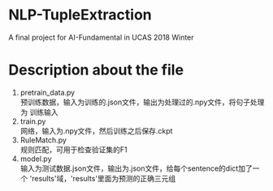 # NLP-TupleExtraction
A final project for AI-Fundamental in UCAS 2018 Winter

# Description about the file
1. pretrain_data.py  
预训练数据，输入为训练的.json文件，输出为处理过的.npy文件，将句子处理为
训练输入
2. train.py  
网络，输入为.npy文件，然后训练之后保存.ckpt
3. RuleMatch.py  
规则匹配，可用于检查验证集的F1
4. model.py  
输入为测试数据.json文件，输出为.json文件，给每个sentence的dict加了一个
'results'域，'results'里面为预测的正确三元组